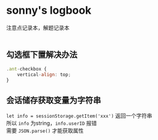 # sonny's logbook
注意点记录本，解题记录本
<br/><br/>


## 勾选框下置解决办法
```js
.ant-checkbox {
    vertical-align: top;
}
```
## 会话储存获取变量为字符串
`let info = sessionStorage.getItem('xxx')` 返回一个字符串 <br/>
所以 `info` 为string，`info.userID` 报错 <br/>
需要 `JSON.parse()` 才能获取属性 <br/>
